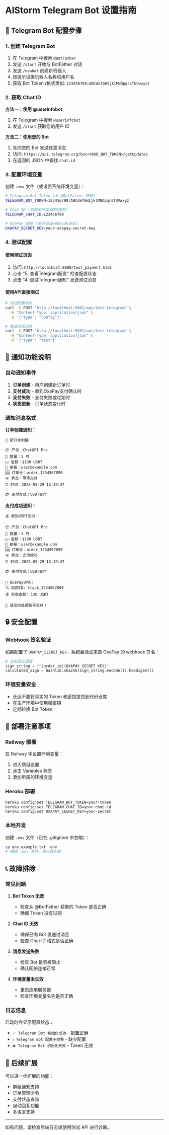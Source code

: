# AIStorm Telegram Bot 设置指南

## 📱 Telegram Bot 配置步骤

### 1. 创建 Telegram Bot

1. 在 Telegram 中搜索 `@BotFather`
2. 发送 `/start` 开始与 BotFather 对话
3. 发送 `/newbot` 创建新机器人
4. 按提示设置机器人名称和用户名
5. 获取 Bot Token (格式类似: `123456789:ABCdefGHIjklMNOpqrsTUVwxyz`)

### 2. 获取 Chat ID

**方法一：使用 @userinfobot**
1. 在 Telegram 中搜索 `@userinfobot`
2. 发送 `/start` 获取您的用户 ID

**方法二：使用您的 Bot**
1. 先向您的 Bot 发送任意消息
2. 访问: `https://api.telegram.org/bot<YOUR_BOT_TOKEN>/getUpdates`
3. 在返回的 JSON 中查找 `chat.id`

### 3. 配置环境变量

创建 `.env` 文件（或设置系统环境变量）：

```bash
# Telegram Bot Token (从 @BotFather 获取)
TELEGRAM_BOT_TOKEN=123456789:ABCdefGHIjklMNOpqrsTUVwxyz

# Chat ID (您的用户ID或群组ID)
TELEGRAM_CHAT_ID=123456789

# OxaPay 密钥 (用于验证webhook签名)
OXAPAY_SECRET_KEY=your-oxapay-secret-key
```

### 4. 测试配置

#### 使用测试页面
1. 访问: `http://localhost:8000/test_payment.html`
2. 点击 "5. 查看Telegram配置" 检查配置状态
3. 点击 "4. 测试Telegram通知" 发送测试消息

#### 使用API直接测试
```bash
# 测试配置状态
curl -X POST "http://localhost:5001/api/test-telegram" \
  -H "Content-Type: application/json" \
  -d '{"type": "config"}'

# 发送测试消息
curl -X POST "http://localhost:5001/api/test-telegram" \
  -H "Content-Type: application/json" \
  -d '{"type": "test"}'
```

## 🔔 通知功能说明

### 自动通知事件

1. **订单创建** - 用户创建新订单时
2. **支付成功** - 收到OxaPay支付确认时
3. **支付失败** - 支付失败或过期时
4. **状态更新** - 订单状态变化时

### 通知消息格式

**订单创建通知：**
```
📝 新订单创建

📦 产品：ChatGPT Pro
🔢 数量：1 月
💵 金额：$130 USDT
📧 邮箱：user@example.com
🆔 订单号：order_1234567890
📊 状态：等待支付
⏰ 时间：2025-05-29 13:19:47

💳 支付方式：USDT支付
```

**支付成功通知：**
```
💰 收到USDT支付！

📦 产品：ChatGPT Pro
🔢 数量：1 月
💵 金额：$130 USDT
📧 邮箱：user@example.com
🆔 订单号：order_1234567890
📊 状态：支付成功
⏰ 时间：2025-05-29 13:19:47

💳 支付方式：USDT支付

💎 OxaPay详情：
🔍 追踪ID: track_1234567890
💰 实收金额: 130 USDT

🎉 请及时处理账号交付！
```

## 🔒 安全配置

### Webhook 签名验证

如果配置了 `OXAPAY_SECRET_KEY`，系统会验证来自 OxaPay 的 webhook 签名：

```python
# 签名验证逻辑
sign_string = f"{order_id}{OXAPAY_SECRET_KEY}"
calculated_sign = hashlib.sha256(sign_string.encode()).hexdigest()
```

### 环境变量安全

- 永远不要将真实的 Token 和密钥提交到代码仓库
- 在生产环境中使用强密钥
- 定期轮换 Bot Token

## 🚀 部署注意事项

### Railway 部署

在 Railway 中设置环境变量：
1. 进入项目设置
2. 点击 Variables 标签
3. 添加所需的环境变量

### Heroku 部署

```bash
heroku config:set TELEGRAM_BOT_TOKEN=your-token
heroku config:set TELEGRAM_CHAT_ID=your-chat-id
heroku config:set OXAPAY_SECRET_KEY=your-secret
```

### 本地开发

创建 `.env` 文件（已在 .gitignore 中忽略）：
```bash
cp env_example.txt .env
# 编辑 .env 文件，填入真实值
```

## 📞 故障排除

### 常见问题

1. **Bot Token 无效**
   - 检查从 @BotFather 获取的 Token 是否正确
   - 确保 Token 没有过期

2. **Chat ID 无效**
   - 确保已向 Bot 发送过消息
   - 检查 Chat ID 格式是否正确

3. **消息发送失败**
   - 检查 Bot 是否被阻止
   - 确认网络连接正常

4. **环境变量未生效**
   - 重启应用服务器
   - 检查环境变量名称是否正确

### 日志信息

启动时会显示配置状态：
- `✅ Telegram Bot 初始化成功` - 配置正确
- `ℹ️ Telegram Bot 配置不完整` - 缺少配置
- `❌ Telegram Bot 初始化失败` - Token 无效

## 🔄 后续扩展

可以进一步扩展的功能：
- 群组通知支持
- 订单管理命令
- 支付状态查询
- 自动回复功能
- 多语言支持

---

如有问题，请检查后端日志或使用测试 API 进行诊断。 